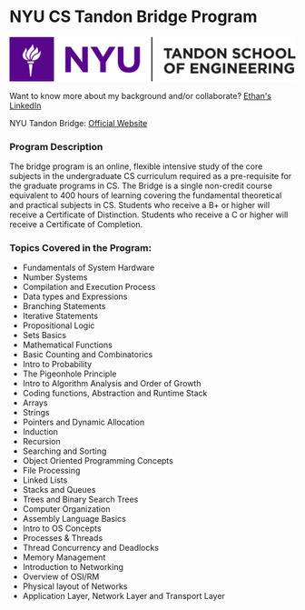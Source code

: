 # NYU CS Tandon Bridge Program 
![NYU Tandon School of Engineering Logo](/nyu_logo.jpg "NYU Tandon School of Engineering")

Want to know more about my background and/or collaborate? [Ethan's LinkedIn](https://www.linkedin.com/in/ethantran8714/)

NYU Tandon Bridge: [Official Website](https://engineering.nyu.edu/academics/programs/nyu-tandon-bridge)

### Program Description
The bridge program is an online, flexible intensive study of the core subjects in the undergraduate CS curriculum required as a pre-requisite for the graduate programs in CS. The Bridge is a single non-credit course equivalent to 400 hours of learning covering the fundamental theoretical and practical subjects in CS. Students who receive a B+ or higher will receive a Certificate of Distinction. Students who receive a C or higher will receive a Certificate of Completion.

### Topics Covered in the Program:
<ul>
  <li>Fundamentals of System Hardware</li>
  <li>Number Systems</li>
  <li>Compilation and Execution Process</li>
  <li>Data types and Expressions</li>
  <li>Branching Statements</li>
  <li>Iterative Statements</li>
  <li>Propositional Logic</li>
  <li>Sets Basics</li>
  <li>Mathematical Functions</li>
  <li>Basic Counting and Combinatorics</li>
  <li>Intro to Probability</li>
  <li>The Pigeonhole Principle</li>
  <li>Intro to Algorithm Analysis and Order of Growth</li>
  <li>Coding functions, Abstraction and Runtime Stack</li>
  <li>Arrays</li>
  <li>Strings</li>
  <li>Pointers and Dynamic Allocation</li>
  <li>Induction</li>
  <li>Recursion</li>
  <li>Searching and Sorting</li>
  <li>Object Oriented Programming Concepts</li>
  <li>File Processing</li>
  <li>Linked Lists</li>
  <li>Stacks and Queues</li>
  <li>Trees and Binary Search Trees</li>
  <li>Computer Organization</li>
  <li>Assembly Language Basics</li>
  <li>Intro to OS Concepts</li>
  <li>Processes & Threads</li>
  <li>Thread Concurrency and Deadlocks</li>
  <li>Memory Management</li>
  <li>Introduction to Networking</li>
  <li>Overview of OSI/RM</li>
  <li>Physical layout of Networks</li>
  <li>Application Layer, Network Layer and Transport Layer</li>
<ul>
